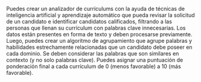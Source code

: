 Puedes crear un analizador de currículums con la ayuda de técnicas de inteligencia artificial y aprendizaje automático que pueda revisar la solicitud de un candidato e identificar candidatos calificados, filtrando a las personas que llenan su currículum con palabras clave innecesarias. Los datos están presentes en forma de texto y deben procesarse previamente. Luego, puedes crear un algoritmo de agrupamiento que agrupe palabras y habilidades estrechamente relacionadas que un candidato debe poseer en cada dominio. Se deben considerar las palabras que son similares en contexto (y no solo palabras clave). Puedes asignar una puntuación de ponderación final a cada currículum de 0 (menos favorable) a 10 (más favorable).
